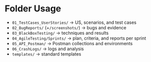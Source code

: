 # Folder Usage

- `01_TestCases_UserStories/` → US, scenarios, and test cases
- `02_BugReports/` (+`/screenshots/`) → bugs and evidence
- `03_BlackBoxTesting/` → techniques and results
- `04_AgileTesting/Sprints/` → plan, criteria, and reports per sprint
- `05_API_Postman/` → Postman collections and environments
- `06_CrashLogs/` → logs and analysis
- `templates/` → standard templates
